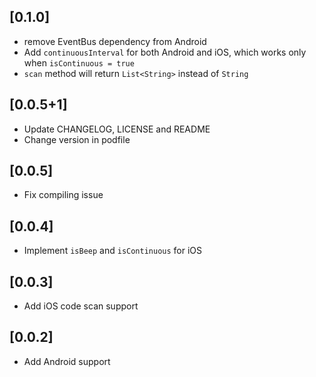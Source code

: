 ## [0.1.0]

* remove EventBus dependency from Android
* Add `continuousInterval` for both Android and iOS, which works only when `isContinuous = true`
* `scan` method will return `List<String>` instead of `String`

## [0.0.5+1]

* Update CHANGELOG, LICENSE and README
* Change version in podfile

## [0.0.5]

* Fix compiling issue

## [0.0.4]

* Implement `isBeep` and `isContinuous` for iOS

## [0.0.3]

* Add iOS code scan support

## [0.0.2]

* Add Android support
